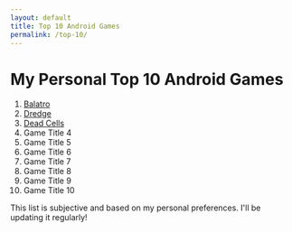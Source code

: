 ```yaml
---
layout: default
title: Top 10 Android Games
permalink: /top-10/
---
```


<h1>My Personal Top 10 Android Games</h1>

<ol>
  <li><a href="{{ '/games/Balatro/' | relative_url }}">Balatro</a></li>
  <li><a href="{{ '/games/Dredge/' | relative_url }}">Dredge</a></li>
  <li><a href="{{ '/games/Dead Cells/' | relative_url }}">Dead Cells</a></li>
  <li>Game Title 4</li>
  <li>Game Title 5</li>
  <li>Game Title 6</li>
  <li>Game Title 7</li>
  <li>Game Title 8</li>
  <li>Game Title 9</li>
  <li>Game Title 10</li>
</ol>

<p>This list is subjective and based on my personal preferences. I'll be updating it regularly!</p>

